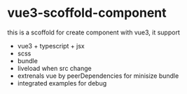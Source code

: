 # vue3-scoffold-component

this is a scoffold for create component with vue3, it support

- vue3 + typescript + jsx
- scss
- bundle
- liveload when src change
- extrenals vue by peerDependencies for minisize bundle
- integrated examples for debug
